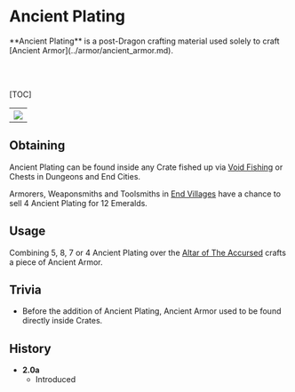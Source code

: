 # Ancient Plating
<div class="result kohara-infobox-grid" markdown>
<div markdown class="kohara-infobox-text">
**Ancient Plating** is a post-Dragon crafting material used solely to craft [Ancient Armor](../armor/ancient_armor.md).

<br><br>

[TOC]

</div>
<div class="kohara-infobox-table">
  <table id="kohara-infobox--item">
	<tr>
		<th colspan="2" class="kohara-infobox--top-image"><img src="../../../assets/items/ancient_plating.png"></th>
	</tr>
</table>
</div>
</div>

## Obtaining
Ancient Plating can be found inside any Crate fished up via [Void Fishing](../../mechanics/void_fishing.md) or Chests in Dungeons and End Cities.

Armorers, Weaponsmiths and Toolsmiths in [End Villages](../../structures/end_village.md) have a chance to sell 4 Ancient Plating for 12 <i class="icon-minecraft icon-minecraft-emerald"></i>Emeralds.

## Usage
Combining 5, 8, 7 or 4 Ancient Plating over the [Altar of The Accursed](../../mechanics/altar_of_the_accursed.md) crafts a piece of Ancient Armor.

## Trivia
- Before the addition of Ancient Plating, Ancient Armor used to be found directly inside Crates.

## History
- **2.0a**
    - Introduced
